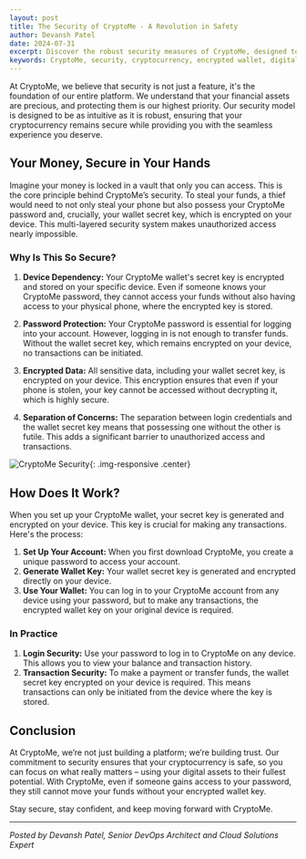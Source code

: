 ```yaml
---
layout: post
title: The Security of CryptoMe - A Revolution in Safety
author: Devansh Patel
date: 2024-07-31
excerpt: Discover the robust security measures of CryptoMe, designed to ensure your cryptocurrency remains safe. Learn how our multi-layered security system protects your assets even if your phone and password are compromised.
keywords: CryptoMe, security, cryptocurrency, encrypted wallet, digital assets, password protection, wallet secret key, transaction security, blockchain, secure crypto transactions
---
```


At CryptoMe, we believe that security is not just a feature, it's the foundation of our entire platform. We understand that your financial assets are precious, and protecting them is our highest priority. Our security model is designed to be as intuitive as it is robust, ensuring that your cryptocurrency remains secure while providing you with the seamless experience you deserve.

## Your Money, Secure in Your Hands

Imagine your money is locked in a vault that only you can access. This is the core principle behind CryptoMe’s security. To steal your funds, a thief would need to not only steal your phone but also possess your CryptoMe password and, crucially, your wallet secret key, which is encrypted on your device. This multi-layered security system makes unauthorized access nearly impossible.

### Why Is This So Secure?

1. **Device Dependency:** Your CryptoMe wallet's secret key is encrypted and stored on your specific device. Even if someone knows your CryptoMe password, they cannot access your funds without also having access to your physical phone, where the encrypted key is stored.

2. **Password Protection:** Your CryptoMe password is essential for logging into your account. However, logging in is not enough to transfer funds. Without the wallet secret key, which remains encrypted on your device, no transactions can be initiated.

3. **Encrypted Data:** All sensitive data, including your wallet secret key, is encrypted on your device. This encryption ensures that even if your phone is stolen, your key cannot be accessed without decrypting it, which is highly secure.

4. **Separation of Concerns:** The separation between login credentials and the wallet secret key means that possessing one without the other is futile. This adds a significant barrier to unauthorized access and transactions.

![CryptoMe Security](https://cryptome-website-assets.s3.amazonaws.com/images/security.jpg){: .img-responsive .center}

## How Does It Work?

When you set up your CryptoMe wallet, your secret key is generated and encrypted on your device. This key is crucial for making any transactions. Here's the process:

1. **Set Up Your Account:** When you first download CryptoMe, you create a unique password to access your account. 
2. **Generate Wallet Key:** Your wallet secret key is generated and encrypted directly on your device.
3. **Use Your Wallet:** You can log in to your CryptoMe account from any device using your password, but to make any transactions, the encrypted wallet key on your original device is required.

### In Practice

1. **Login Security:** Use your password to log in to CryptoMe on any device. This allows you to view your balance and transaction history.
2. **Transaction Security:** To make a payment or transfer funds, the wallet secret key encrypted on your device is required. This means transactions can only be initiated from the device where the key is stored.

## Conclusion

At CryptoMe, we’re not just building a platform; we’re building trust. Our commitment to security ensures that your cryptocurrency is safe, so you can focus on what really matters – using your digital assets to their fullest potential. With CryptoMe, even if someone gains access to your password, they still cannot move your funds without your encrypted wallet key. 

Stay secure, stay confident, and keep moving forward with CryptoMe.

---

*Posted by Devansh Patel, Senior DevOps Architect and Cloud Solutions Expert*
